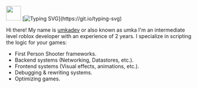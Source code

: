 
<img height="40" width="40" src="https://cdn.simpleicons.org/robloxstudio/36BCF7FF" /> [![Typing SVG](https://readme-typing-svg.demolab.com?font=Fira+Code&size=40&duration=1000&pause=1000&multiline=true&repeat=false&random=false&width=435&lines=Introduction.)](https://git.io/typing-svg)

Hi there! My name is [umkadev](https://github.com/umkadev) or also known as umka
I'm an intermediate level roblox developer with an experience of 2 years.
I specialize in scripting the logic for your games:
* First Person Shooter frameworks.
* Backend systems (Networking, Datastores, etc.).
* Frontend systems (Visual effects, animations, etc.).
* Debugging & rewriting systems.
* Optimizing games.
